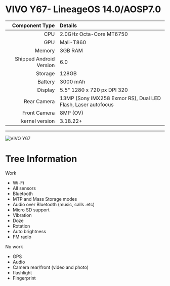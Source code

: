 VIVO Y67- LineageOS 14.0/AOSP7.0
==============

Component Type  | Details
---------------:|:-------------------------
CPU             | 2.0GHz Octa-Core MT6750
GPU             | Mali-T860
Memory          | 3GB RAM
Shipped Android Version | 6.0
Storage         | 128GB
Battery         | 3000 mAh
Display         | 5.5" 1280 x 720 px DPI 320
Rear Camera     | 13MP (Sony IMX258 Exmor RS), Dual LED Flash, Laser autofocus
Front Camera    | 8MP (OV)
kernel version  | 3.18.22+

-----------------------------------------

![VIVO Y67](http://img0.imgtn.bdimg.com/it/u=3345931723,2853446073&fm=26&gp=0.jpg)

# Tree Information

Work
 * Wi-Fi
 * All sensors
 * Bluetooth
 * MTP and Mass Storage modes
 * Audio over Bluetooth (music, calls .etc)
 * Micro SD support
 * Vibration
 * Doze
 * Rotation
 * Auto brightness
 * FM radio
 
No work
 * GPS
 * Audio
 * Camera rear/front (video and photo)
 * flashlight
 * Fingerprint
